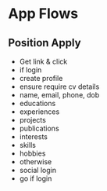 # App Flows

## Position Apply
- Get link & click
- if login
 - create profile
 - ensure require cv details
  - name, email, phone, dob
  - educations
  - experiences
  - projects
  - publications
  - interests
  - skills
  - hobbies
- otherwise
 - social login
 - go if login